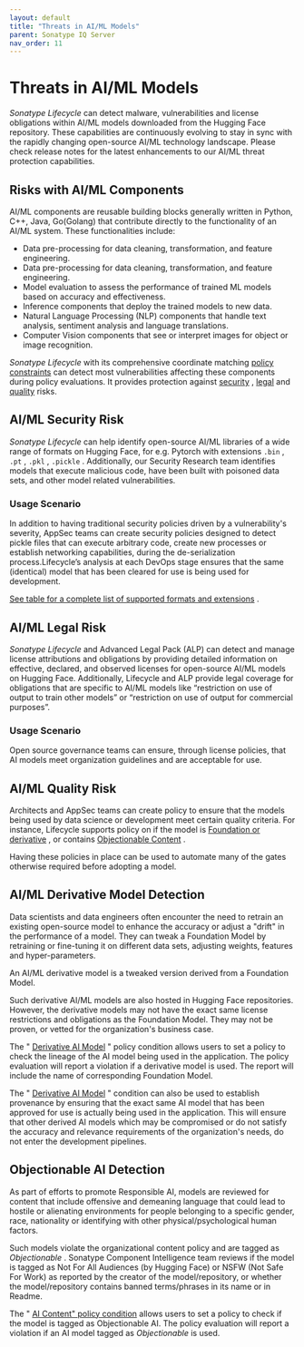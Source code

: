 ```yaml
---
layout: default
title: "Threats in AI/ML Models"
parent: Sonatype IQ Server
nav_order: 11
---
```


# Threats in AI/ML Models

*Sonatype Lifecycle* can detect malware, vulnerabilities and license obligations within AI/ML models downloaded from the Hugging Face repository. These capabilities are continuously evolving to stay in sync with the rapidly changing open-source AI/ML technology landscape. Please check release notes for the latest enhancements to our AI/ML threat protection capabilities.

## Risks with AI/ML Components

AI/ML components are reusable building blocks generally written in Python, C++, Java, Go(Golang) that contribute directly to the functionality of an AI/ML system. These functionalities include:

- Data pre-processing for data cleaning, transformation, and feature engineering.
- Data pre-processing for data cleaning, transformation, and feature engineering.
- Model evaluation to assess the performance of trained ML models based on accuracy and effectiveness.
- Inference components that deploy the trained models to new data.
- Natural Language Processing (NLP) components that handle text analysis, sentiment analysis and language translations.
- Computer Vision components that see or interpret images for object or image recognition.

*Sonatype Lifecycle* with its comprehensive coordinate matching [policy constraints](#UUID-39d840f0-d51b-c09b-8272-415acbc57462) can detect most vulnerabilities affecting these components during policy evaluations. It provides protection against [security](#UUID-6caa3d47-20de-8dd2-f544-0dafd09e4b2c_section-idm234860151231854) , [legal](#UUID-6caa3d47-20de-8dd2-f544-0dafd09e4b2c_section-idm234860153743091) and [quality](#UUID-6caa3d47-20de-8dd2-f544-0dafd09e4b2c_section-idm234860155726784) risks.

## AI/ML Security Risk

*Sonatype Lifecycle* can help identify open-source AI/ML libraries of a wide range of formats on Hugging Face, for e.g. Pytorch with extensions `.bin` , `.pt` , `.pkl` , `.pickle` . Additionally, our Security Research team identifies models that execute malicious code, have been built with poisoned data sets, and other model related vulnerabilities.

### Usage Scenario

In addition to having traditional security policies driven by a vulnerability's severity, AppSec teams can create security policies designed to detect pickle files that can execute arbitrary code, create new processes or establish networking capabilities, during the de-serialization process.Lifecycle’s analysis at each DevOps stage ensures that the same (identical) model that has been cleared for use is being used for development.

[See table for a complete list of supported formats and extensions](https://help.sonatype.com/en/hugging-face-model-analysis.html) .

## AI/ML Legal Risk

*Sonatype Lifecycle* and Advanced Legal Pack (ALP) can detect and manage license attributions and obligations by providing detailed information on effective, declared, and observed licenses for open-source AI/ML models on Hugging Face. Additionally, Lifecycle and ALP provide legal coverage for obligations that are specific to AI/ML models like “restriction on use of output to train other models” or “restriction on use of output for commercial purposes”.

### Usage Scenario

Open source governance teams can ensure, through license policies, that AI models meet organization guidelines and are acceptable for use.

## AI/ML Quality Risk

Architects and AppSec teams can create policy to ensure that the models being used by data science or development meet certain quality criteria. For instance, Lifecycle supports policy on if the model is [Foundation or derivative](#UUID-6caa3d47-20de-8dd2-f544-0dafd09e4b2c_section-idm234832704377338) , or contains [Objectionable Content](#UUID-6caa3d47-20de-8dd2-f544-0dafd09e4b2c_N1748445288080) .

Having these policies in place can be used to automate many of the gates otherwise required before adopting a model.

## AI/ML Derivative Model Detection

Data scientists and data engineers often encounter the need to retrain an existing open-source model to enhance the accuracy or adjust a "drift" in the performance of a model. They can tweak a Foundation Model by retraining or fine-tuning it on different data sets, adjusting weights, features and hyper-parameters.

An AI/ML derivative model is a tweaked version derived from a Foundation Model.

Such derivative AI/ML models are also hosted in Hugging Face repositories. However, the derivative models may not have the exact same license restrictions and obligations as the Foundation Model. They may not be proven, or vetted for the organization's business case.

The " [Derivative AI Model](#UUID-39d840f0-d51b-c09b-8272-415acbc57462) " policy condition allows users to set a policy to check the lineage of the AI model being used in the application. The policy evaluation will report a violation if a derivative model is used. The report will include the name of corresponding Foundation Model.

The " [Derivative AI Model](#UUID-39d840f0-d51b-c09b-8272-415acbc57462) " condition can also be used to establish provenance by ensuring that the exact same AI model that has been approved for use is actually being used in the application. This will ensure that other derived AI models which may be compromised or do not satisfy the accuracy and relevance requirements of the organization's needs, do not enter the development pipelines.

## Objectionable AI Detection

As part of efforts to promote Responsible AI, models are reviewed for content that include offensive and demeaning language that could lead to hostile or alienating environments for people belonging to a specific gender, race, nationality or identifying with other physical/psychological human factors.

Such models violate the organizational content policy and are tagged as *Objectionable* . Sonatype Component Intelligence team reviews if the model is tagged as Not For All Audiences (by Hugging Face) or NSFW (Not Safe For Work) as reported by the creator of the model/repository, or whether the model/repository contains banned terms/phrases in its name or in Readme.

The " [AI Content" policy condition](https://help.sonatype.com/en/policy-constraints.html#idp280435) allows users to set a policy to check if the model is tagged as Objectionable AI. The policy evaluation will report a violation if an AI model tagged as *Objectionable* is used.

